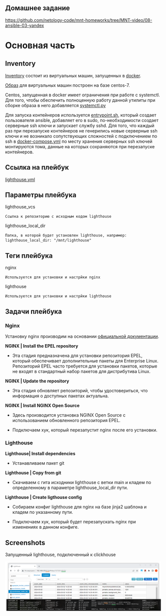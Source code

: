 ## Домашнее задание

https://github.com/netology-code/mnt-homeworks/tree/MNT-video/08-ansible-03-yandex

# Основная часть

## Inventory
[Inventory](playbook/inventory/prod.yml) состоит из виртуальных машин, запущенных в [docker](docker/docker-compose.yml).

[Образ](docker/centos/Dockerfile) для виртуальных машин построен на базе centos-7.

Centos, запущенная в docker имеет ограничения при работе с systemctl. Для того, чтобы обеспечить полноценную работу данной утилиты при сборке образа в него добавляется [systemctl.py](docker/systemctl.py)

Для запуска контейнеров используется [entrypoint.sh](docker/centos/entrypoint.sh), который создает пользователя ansible, добавляет его в sudo, по-необходимости создает серверные ssh ключи и запускает службу sshd. Для того, что каждый раз при перезапуске контейнеров не генерились новые серверные ssh ключи и не возникало сопутствующих сложностей с подключением по ssh в [docker-compose.yml](docker/docker-compose.yml) по месту хранения серверных ssh ключей монтируются тома, данные на которых сохраняются при перезапуске контейнеров.

## Ссылка на плейбук
[lighthouse.yml](playbook/lighthouse.yml)

## Параметры плейбука
lighthouse_vcs
```
Ссылка к репозиторию с исходным кодом lighthouse
```

lighthouse_local_dir
```
Папка, в которой будет установлен lighthouse, например:
lighthouse_local_dir: "/mnt/lighthouse"
```

## Теги плейбука
nginx
```
Используется для установки и настрйки nginx
```

lighthouse
```
Используется для установки и настрйки lighthouse
```

## Задачи плейбука

### Nginx
Установку nginx производим на основании [официальной документации](https://docs.nginx.com/nginx/admin-guide/installing-nginx/installing-nginx-open-source/#installing-a-prebuilt-centosrhel-oracle-linuxalmalinuxrocky-linux-package-from-an-os-repository).

**NGINX | Install the EPEL repository**
- Эта стадия предназначена для установки репозитория EPEL, который обеспечивает дополнительные пакеты для Enterprise Linux. Репозиторий EPEL часто требуется для установки пакетов, которые не входят в стандартный набор пакетов для дистрибутива Linux.

**NGINX | Update the repository**
- Эта стадия обновляет репозиторий, чтобы удостовериться, что информация о доступных пакетах актуальна.

**NGINX | Install NGINX Open Source**
- Здесь производится установка NGINX Open Source с использованием обновленного репозитория EPEL.

- Подключаем хук, который перезапустит nginx после его установки.

### Lighthouse
**Lighthouse| Install dependencies**
- Устанавливаем пакет git

**Lighthouse | Copy from git**
- Скачиваем с гита исходники lighthouse с ветки main и кладем по определенному в параметре lighthouse_local_dir пути.

**Lighthouse | Create ligthouse config**
- Собираем конфиг lighthouse для nginx на базе jinja2 шаблона и кладем по указанному пути.

- Подключаем хук, который будет перезапускать nginx при изменениях в данном конфиге.

## Screenshots

Запущенный lighthouse, подключенный к clickhouse

![image](png/lighthouse.png)

